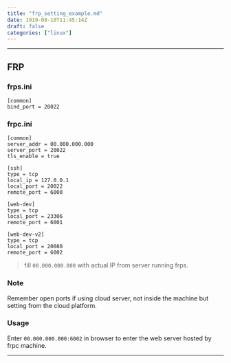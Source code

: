 ```yaml
---
title: "frp_setting_example.md"
date: 1919-08-10T11:45:14Z
draft: false
categories: ["linux"]
---
```




---

## FRP

### frps.ini

```shell
[common]
bind_port = 20022
```

### frpc.ini

```shell
[common]
server_addr = 00.000.000.000
server_port = 20022
tls_enable = true 

[ssh]
type = tcp
local_ip = 127.0.0.1
local_port = 20022
remote_port = 6000

[web-dev]
type = tcp
local_port = 23306
remote_port = 6001

[web-dev-v2]
type = tcp
local_port = 20080
remote_port = 6002
```

> fill `00.000.000.000` with actual IP from server running frps. 


### Note

Remember open ports if using cloud server, not inside the machine but setting from the cloud platform.

### Usage

Enter `00.000.000.000:6002` in browser to enter the web server hosted by frpc machine.

---

